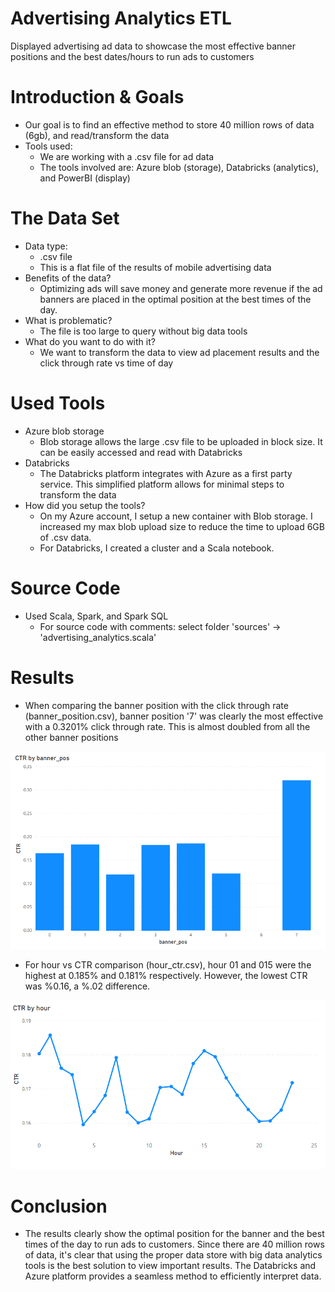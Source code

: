 # Advertising Analytics ETL
Displayed advertising ad data to showcase the most effective banner positions and the best dates/hours to run ads to customers

# Introduction & Goals
- Our goal is to find an effective method to store 40 million rows of data (6gb), and read/transform the data
- Tools used:
  - We are working with a .csv file for ad data
  - The tools involved are: Azure blob (storage), Databricks (analytics), and PowerBI (display)

# The Data Set
- Data type: 
  - .csv file
  - This is a flat file of the results of mobile advertising data
- Benefits of the data? 
  - Optimizing ads will save money and generate more revenue if the ad banners are placed in the optimal position at the best times of the day.
- What is problematic? 
  - The file is too large to query without big data tools
- What do you want to do with it? 
  - We want to transform the data to view ad placement results and the click through rate vs time of day

# Used Tools
- Azure blob storage
  - Blob storage allows the large .csv file to be uploaded in block size. It can be easily accessed and read with Databricks
- Databricks
  - The Databricks platform integrates with Azure as a first party service. This simplified platform allows for minimal steps to transform the data
- How did you setup the tools?
  - On my Azure account, I setup a new container with Blob storage. I increased my max blob upload size to reduce the time to upload 6GB of .csv data.
  - For Databricks, I created a cluster and a Scala notebook. 

# Source Code
- Used Scala, Spark, and Spark SQL
  - For source code with comments: select folder 'sources' -> 'advertising_analytics.scala'

# Results
- When comparing the banner position with the click through rate (banner_position.csv), banner position '7' was clearly the most effective with a 0.3201% click through rate. This is almost doubled from all the other banner positions


![](images/banner.PNG)

- For hour vs CTR comparison (hour_ctr.csv), hour 01 and 015 were the highest at 0.185% and 0.181% respectively.  However, the lowest CTR was %0.16, a %.02 difference.


![](images/ctr_hour.png)

# Conclusion
- The results clearly show the optimal position for the banner and the best times of the day to run ads to customers. Since there are 40 million rows of data, it's clear that using the proper data store with big data analytics tools is the best solution to view important results. The Databricks and Azure platform provides a seamless method to efficiently interpret data.
